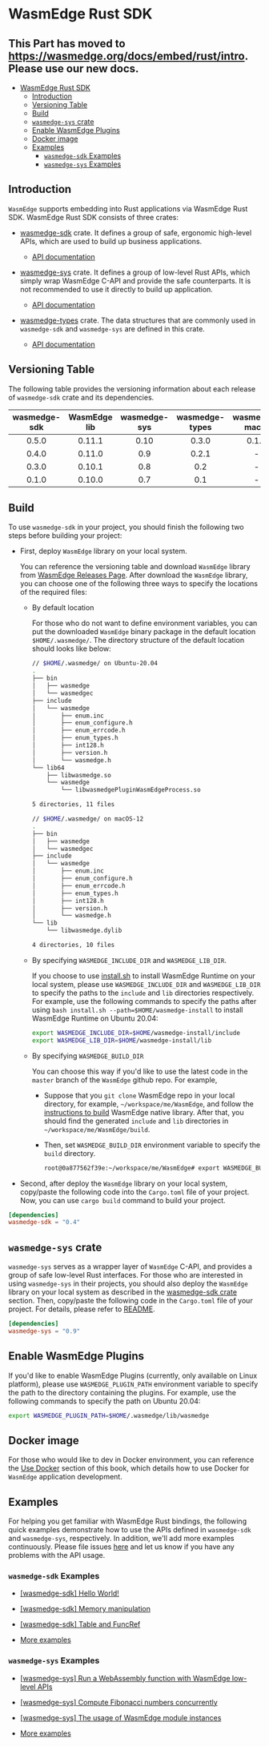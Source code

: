 # WasmEdge Rust SDK

This Part has moved to https://wasmedge.org/docs/embed/rust/intro. Please use our new docs.
---

<!-- @import "[TOC]" {cmd="toc" depthFrom=1 depthTo=6 orderedList=false} -->

<!-- code_chunk_output -->

- [WasmEdge Rust SDK](#wasmedge-rust-sdk)
  - [Introduction](#introduction)
  - [Versioning Table](#versioning-table)
  - [Build](#build)
  - [`wasmedge-sys` crate](#wasmedge-sys-crate)
  - [Enable WasmEdge Plugins](#enable-wasmedge-plugins)
  - [Docker image](#docker-image)
  - [Examples](#examples)
    - [`wasmedge-sdk` Examples](#wasmedge-sdk-examples)
    - [`wasmedge-sys` Examples](#wasmedge-sys-examples)

<!-- /code_chunk_output -->

## Introduction

`WasmEdge` supports embedding into Rust applications via WasmEdge Rust SDK. WasmEdge Rust SDK consists of three crates:

- [wasmedge-sdk](https://crates.io/crates/wasmedge-sdk) crate. It defines a group of safe, ergonomic high-level APIs, which are used to build up business applications.
  - [API documentation](https://wasmedge.github.io/WasmEdge/wasmedge_sdk/)

- [wasmedge-sys](https://crates.io/crates/wasmedge-sys) crate. It defines a group of low-level Rust APIs, which simply wrap WasmEdge C-API and provide the safe counterparts. It is not recommended to use it directly to build up application.
  - [API documentation](https://wasmedge.github.io/WasmEdge/wasmedge_sys/)

- [wasmedge-types](https://crates.io/crates/wasmedge-types) crate. The data structures that are commonly used in `wasmedge-sdk` and `wasmedge-sys` are defined in this crate.
  - [API documentation](https://wasmedge.github.io/WasmEdge/wasmedge_types/)

## Versioning Table

  The following table provides the versioning information about each release of `wasmedge-sdk` crate and its dependencies.

| wasmedge-sdk  | WasmEdge lib  | wasmedge-sys  | wasmedge-types| wasmedge-macro|
| :-----------: | :-----------: | :-----------: | :-----------: | :-----------: |
| 0.5.0         | 0.11.1        | 0.10          | 0.3.0         | 0.1.0         |
| 0.4.0         | 0.11.0        | 0.9           | 0.2.1         | -             |
| 0.3.0         | 0.10.1        | 0.8           | 0.2           | -             |
| 0.1.0         | 0.10.0        | 0.7           | 0.1           | -             |

## Build

To use `wasmedge-sdk` in your project, you should finish the following two steps before building your project:

- First, deploy `WasmEdge` library on your local system.

  You can reference the versioning table and download `WasmEdge` library from [WasmEdge Releases Page](https://github.com/WasmEdge/WasmEdge/releases). After download the `WasmEdge` library, you can choose one of the following three ways to specify the locations of the required files:
  
  - By default location

    For those who do not want to define environment variables, you can put the downloaded `WasmEdge` binary package in the default location `$HOME/.wasmedge/`. The directory structure of the default location should looks like below:

    ```bash
    // $HOME/.wasmedge/ on Ubuntu-20.04
    .
    ├── bin
    │   ├── wasmedge
    │   └── wasmedgec
    ├── include
    │   └── wasmedge
    │       ├── enum.inc
    │       ├── enum_configure.h
    │       ├── enum_errcode.h
    │       ├── enum_types.h
    │       ├── int128.h
    │       ├── version.h
    │       └── wasmedge.h
    └── lib64
        ├── libwasmedge.so
        └── wasmedge
            └── libwasmedgePluginWasmEdgeProcess.so

    5 directories, 11 files
    ```

    ```bash
    // $HOME/.wasmedge/ on macOS-12
    .
    ├── bin
    │   ├── wasmedge
    │   └── wasmedgec
    ├── include
    │   └── wasmedge
    │       ├── enum.inc
    │       ├── enum_configure.h
    │       ├── enum_errcode.h
    │       ├── enum_types.h
    │       ├── int128.h
    │       ├── version.h
    │       └── wasmedge.h
    └── lib
        └── libwasmedge.dylib

    4 directories, 10 files
    ```

  - By specifying `WASMEDGE_INCLUDE_DIR` and `WASMEDGE_LIB_DIR`.

    If you choose to use [install.sh](https://github.com/WasmEdge/WasmEdge/blob/master/utils/install.sh) to install WasmEdge Runtime on your local system, please use `WASMEDGE_INCLUDE_DIR` and `WASMEDGE_LIB_DIR` to specify the paths to the `include` and `lib` directories respectively.
    For example, use the following commands to specify the paths after using `bash install.sh --path=$HOME/wasmedge-install` to install WasmEdge Runtime on Ubuntu 20.04:

    ```bash
    export WASMEDGE_INCLUDE_DIR=$HOME/wasmedge-install/include 
    export WASMEDGE_LIB_DIR=$HOME/wasmedge-install/lib
    ```

  - By specifying `WASMEDGE_BUILD_DIR`

    You can choose this way if you'd like to use the latest code in the `master` branch of the `WasmEdge` github repo. For example,

    - Suppose that you `git clone` WasmEdge repo in your local directory, for example, `~/workspace/me/WasmEdge`, and follow the [instructions to build](../contribute/build_from_src/linux.md) WasmEdge native library. After that, you should find the generated `include` and `lib` directories in `~/workspace/me/WasmEdge/build`.

    - Then, set `WASMEDGE_BUILD_DIR` environment variable to specify the `build` directory.

      ```bash
      root@0a877562f39e:~/workspace/me/WasmEdge# export WASMEDGE_BUILD_DIR=/root/workspace/me/WasmEdge/build
      ```

- Second, after deploy the `WasmEdge` library on your local system, copy/paste the following code into the `Cargo.toml` file of your project. Now, you can use `cargo build` command to build your project.

```toml
[dependencies]
wasmedge-sdk = "0.4"
```

## `wasmedge-sys` crate

`wasmedge-sys` serves as a wrapper layer of `WasmEdge` C-API, and provides a group of safe low-level Rust interfaces.
For those who are interested in using `wasmedge-sys` in their projects, you should also deploy the `WasmEdge` library on your local system as described in the [wasmedge-sdk crate](#build) section.
Then, copy/paste the following code in the `Cargo.toml` file of your project.
For details, please refer to [README](https://github.com/WasmEdge/WasmEdge/blob/master/bindings/rust/wasmedge-sys/README.md).

```toml
[dependencies]
wasmedge-sys = "0.9"
```

## Enable WasmEdge Plugins

If you'd like to enable WasmEdge Plugins (currently, only available on Linux platform), please use `WASMEDGE_PLUGIN_PATH` environment variable to specify the path to the directory containing the plugins. For example, use the following commands to specify the path on Ubuntu 20.04:

```bash
export WASMEDGE_PLUGIN_PATH=$HOME/.wasmedge/lib/wasmedge
```

## Docker image

For those who would like to dev in Docker environment, you can reference the [Use Docker](../quick_start/use_docker.md) section of this book, which details how to use Docker for `WasmEdge` application development.

## Examples

For helping you get familiar with WasmEdge Rust bindings, the following quick examples demonstrate how to use the APIs defined in `wasmedge-sdk` and `wasmedge-sys`, respectively. In addition, we'll add more examples continuously. Please file issues [here](https://github.com/WasmEdge/WasmEdge/issues) and let us know if you have any problems with the API usage.

### `wasmedge-sdk` Examples

- [[wasmedge-sdk] Hello World!](rust/say_hello.md)
- [[wasmedge-sdk] Memory manipulation](rust/memory_manipulation.md)
- [[wasmedge-sdk] Table and FuncRef](rust/table_and_funcref.md)

- [More examples](https://github.com/WasmEdge/WasmEdge/tree/master/bindings/rust/wasmedge-sdk/examples)

### `wasmedge-sys` Examples

- [[wasmedge-sys] Run a WebAssembly function with WasmEdge low-level APIs](rust/sys_run_host_func.md)
- [[wasmedge-sys] Compute Fibonacci numbers concurrently](rust/concurrent_fib.md)
- [[wasmedge-sys] The usage of WasmEdge module instances](rust/how_to_use_module_instance.md)

- [More examples](https://github.com/WasmEdge/WasmEdge/tree/master/bindings/rust/wasmedge-sys/examples)
